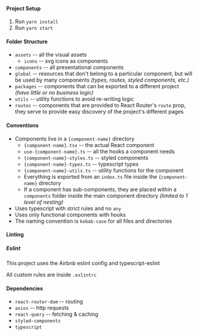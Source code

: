#### Project Setup
1. Run `yarn install`
2. Run `yarn start`

#### Folder Structure
- `assets` -- all the visual assets
    - `icons` -- svg icons as components
- `components` -- all presentational components
- `global` -- resources that don't belong to a particular component, but will be used by many components *(types, routes, styled components, etc.)*
- `packages` -- components that can be exported to a different project *(have little or no business logic)*
- `utils` -- utility functions to avoid re-writing logic
- `routes` -- components that are provided to React Router's `route` prop, they serve to provide easy discovery of the project's different pages 
 
#### Conventions
- Components live in a `{component-name}` directory
    - `{component-name}.tsx` -- the actual React component
    - `use-{component-name}.ts` -- all the hooks a component needs 
    - `{component-name}-styles.ts` -- styled components
    - `{component-name}-types.ts` -- typescript types
    - `{component-name}-utils.ts` -- utility functions for the component
    - Everything is exported from an `index.ts` file inside the `{component-name}` directory
    - If a component has sub-components, they are placed within a `components` folder inside the main component directory *(limited to 1 level of nesting)*
- Uses typescript with strict rules and no `any`
- Uses only functional components with hooks
- The naming convention is `kebab-case` for all files and directories

#### Linting
##### Eslint
This project uses the Airbnb eslint config and typescript-eslint 

All custom rules are inside `.eslintrc`

#### Dependencies
- `react-router-dom` -- routing
- `axios` -- http requests
- `react-query` -- fetching & caching
- `styled-components`
- `typescript`
